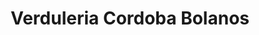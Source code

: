 ---
title: "Verduleria Cordoba Bolanos"
url: /liberia/verduleria-cordoba-bolanos/
shop: Gemüse & Obst
---